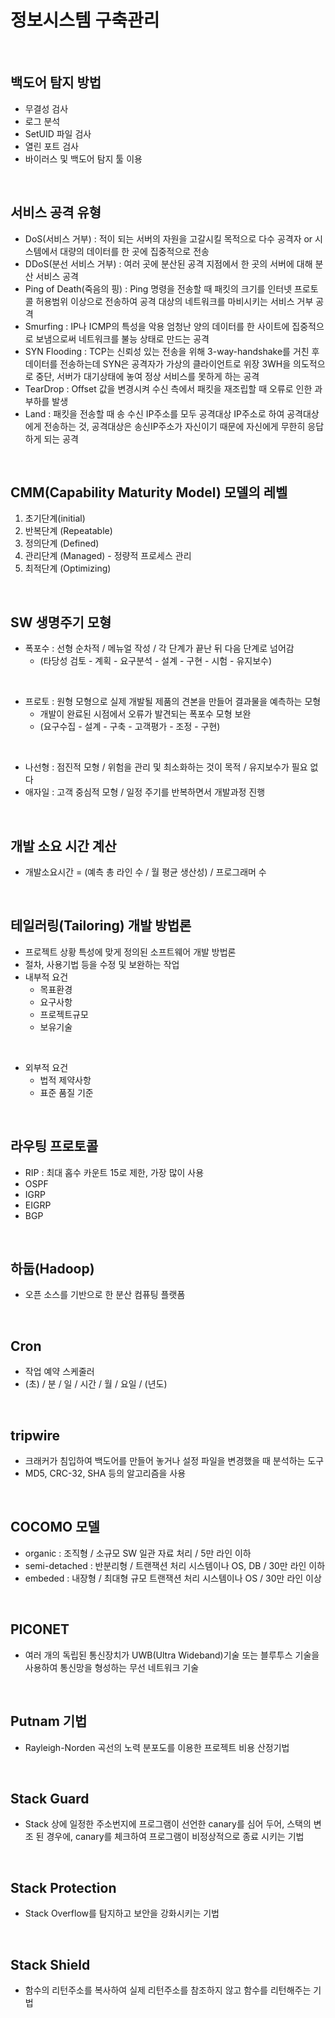 # 정보시스템 구축관리
<br>

## 백도어 탐지 방법
- 무결성 검사
- 로그 분석
- SetUID 파일 검사
- 열린 포트 검사
- 바이러스 및 백도어 탐지 툴 이용
<br>

## 서비스 공격 유형
- DoS(서비스 거부) : 적이 되는 서버의 자원을 고갈시킬 목적으로 다수 공격자 or 시스템에서 대량의 데이터를 한 곳에 집중적으로 전송
- DDoS(분선 서비스 거부) : 여러 곳에 분산된 공격 지점에서 한 곳의 서버에 대해 분산 서비스 공격
- Ping of Death(죽음의 핑) : Ping 명령을 전송할 때 패킷의 크기를 인터넷 프로토콜 허용범위 이상으로 전송하여 공격 대상의 네트워크를 마비시키는 서비스 거부 공격
- Smurfing : IP나 ICMP의 특성을 악용 엄청난 양의 데이터를 한 사이트에 집중적으로 보냄으로써 네트워크를 불능 상태로 만드는 공격
- SYN Flooding : TCP는 신뢰성 있는 전송을 위해 3-way-handshake를 거친 후 데이터를 전송하는데 SYN은 공격자가 가상의 클라이언트로 위장 3WH을 의도적으로 중단, 서버가 대기상태에 놓여 정상 서비스를 못하게 하는 공격
- TearDrop : Offset 값을 변경시켜 수신 측에서 패킷을 재조립할 때 오류로 인한 과부하를 발생
- Land : 패킷을 전송할 때 송 수신 IP주소를 모두 공격대상 IP주소로 하여 공격대상에게 전송하는 것, 공격대상은 송신IP주소가 자신이기 때문에 자신에게 무한히 응답하게 되는 공격
<br>

## CMM(Capability Maturity Model) 모델의 레벨
1. 초기단계(initial)
2. 반복단계 (Repeatable)
3. 정의단계 (Defined)
4. 관리단계 (Managed) - 정량적 프로세스 관리
5. 최적단계 (Optimizing)
<br>

## SW 생명주기 모형
- 폭포수 : 선형 순차적 / 메뉴얼 작성 / 각 단계가 끝난 뒤 다음 단계로 넘어감
  - (타당성 검토 - 계획 - 요구분석 - 설계 - 구현 - 시험 - 유지보수)
<br>

- 프로토 : 원형 모형으로 실제 개발될 제품의 견본을 만들어 결과물을 예측하는 모형
  - 개발이 완료된 시점에서 오류가 발견되는 폭포수 모형 보완
  - (요구수집 - 설계 - 구축 - 고객평가 - 조정 - 구현)
<br>

- 나선형 : 점진적 모형 / 위험을 관리 및 최소화하는 것이 목적 / 유지보수가 필요 없다
- 애자일 : 고객 중심적 모형 / 일정 주기를 반복하면서 개발과정 진행
<br>

## 개발 소요 시간 계산
- 개발소요시간 = (예측 총 라인 수 / 월 평균 생산성) / 프로그래머 수
<br>

## 테일러링(Tailoring) 개발 방법론
- 프로젝트 상황 특성에 맞게 정의된 소프트웨어 개발 방법론
- 절차, 사용기법 등을 수정 및 보완하는 작업
- 내부적 요건
  - 목표환경
  - 요구사항
  - 프로젝트규모
  - 보유기술
<br>

- 외부적 요건
  - 법적 제약사항
  - 표준 품질 기준
<br>

## 라우팅 프로토콜
- RIP : 최대 홉수 카운트 15로 제한, 가장 많이 사용
- OSPF
- IGRP
- EIGRP
- BGP
<br>

## 하둡(Hadoop)
- 오픈 소스를 기반으로 한 분산 컴퓨팅 플랫폼
<br>

## Cron
- 작업 예약 스케줄러
- (초) / 분 / 일 / 시간 / 월 / 요일 / (년도)
<br>

## tripwire
- 크래커가 침입하여 백도어를 만들어 놓거나 설정 파일을 변경했을 때 분석하는 도구
- MD5, CRC-32, SHA 등의 알고리즘을 사용
<br>

## COCOMO 모델
- organic : 조직형 / 소규모 SW 일관 자료 처리 / 5만 라인 이하
- semi-detached : 반분리형 / 트랜잭션 처리 시스템이나 OS, DB / 30만 라인 이하
- embeded : 내장형 / 최대형 규모 트랜잭션 처리 시스템이나 OS / 30만 라인 이상
<br>

## PICONET
- 여러 개의 독립된 통신장치가 UWB(Ultra Wideband)기술 또는 블루투스 기술을 사용하여 통신망을 형성하는 무선 네트워크 기술
<br>

## Putnam 기법
- Rayleigh-Norden 곡선의 노력 분포도를 이용한 프로젝트 비용 산정기법
<br>

## Stack Guard
- Stack 상에 일정한 주소번지에 프로그램이 선언한 canary를 심어 두어, 스택의 변조 된 경우에, canary를 체크하여 프로그램이 비정상적으로 종료 시키는 기법
<br>

## Stack Protection
- Stack Overflow를 탐지하고 보안을 강화시키는 기법
<br>

## Stack Shield
- 함수의 리턴주소를 복사하여 실제 리턴주소를 참조하지 않고 함수를 리턴해주는 기법
<br>

